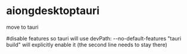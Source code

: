 # aiongdesktoptauri

move to tauri

#disable features so tauri will use devPath: --no-default-features  "tauri build" will explicitly enable it (the second line needs to stay there)
 